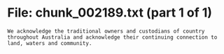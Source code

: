 ﻿# File: chunk_002189.txt (part 1 of 1)
```
We acknowledge the traditional owners and custodians of country throughout Australia and acknowledge their continuing connection to land, waters and community.
```

